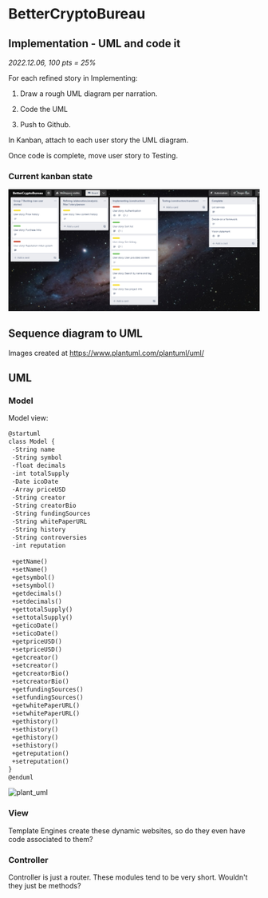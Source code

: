 # BetterCryptoBureau

## Implementation - UML and code it

*2022.12.06, 100 pts = 25%*

For each refined story in Implementing:

1. Draw a rough UML diagram per narration.

2. Code the UML

3. Push to Github.

In Kanban, attach to each user story the UML diagram.

Once code is complete, move user story to Testing.

### Current kanban state

![kanban](./images/kanban_current_state.png)

## Sequence diagram to UML

Images created at https://www.plantuml.com/plantuml/uml/

## UML

### Model

Model view:

```plantuml
@startuml
class Model {
 -String name
 -String symbol
 -float decimals
 -int totalSupply
 -Date icoDate
 -Array priceUSD
 -String creator
 -String creatorBio
 -String fundingSources
 -String whitePaperURL
 -String history
 -String controversies
 -int reputation
   
 +getName()
 +setName()
 +getsymbol()
 +setsymbol()
 +getdecimals()
 +setdecimals()
 +gettotalSupply()
 +settotalSupply()
 +geticoDate()
 +seticoDate()
 +getpriceUSD()
 +setpriceUSD()
 +getcreator()
 +setcreator()
 +getcreatorBio()
 +setcreatorBio()
 +getfundingSources()
 +setfundingSources()
 +getwhitePaperURL()
 +setwhitePaperURL()
 +gethistory()
 +sethistory()
 +gethistory()
 +sethistory()
 +getreputation()
 +setreputation()
}
@enduml
```

![plant_uml](/images/uml_model.png)

### View

Template Engines create these dynamic websites, so do they even have code associated to them?

### Controller

Controller is just a router. These modules tend to be very short. Wouldn't they just be methods?
